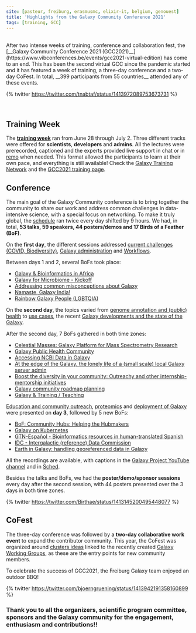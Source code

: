 ```yaml
---
site: [pasteur, freiburg, erasmusmc, elixir-it, belgium, genouest]
title: 'Highlights from the Galaxy Community Conference 2021'
tags: [training, GCC]
---
```


<br>
After two intense weeks of training, conference and collaboration fest, the [__Galaxy Community Conference 2021 (GCC2021)__](https://www.vibconferences.be/events/gcc2021-virtual-edition) has come to an end. This has been the second virtual GCC since the pandemic started and it has featured a week of training, a three-day conference and a two-day CoFest. In total, __399 participants from 55 countries__ attended any of these events.

{% twitter https://twitter.com/tnabtaf/status/1413972089753673731 %}

<br>

## Training Week

The [__training week__](https://galaxyproject.org/events/gcc2021/training/) ran from June 28 through July 2. Three different tracks were offered for __scientists__, __developers__ and __admins__. All the lectures were prerecorded, captioned and the experts provided live support in chat or in [remo](https://remo.co/) when needed. This format allowed the participants to learn at their own pace, and everything is still available! Check the [Galaxy Training Network](https://training.galaxyproject.org/) and the [GCC2021 training page](https://galaxyproject.org/events/gcc2021/training/).

## Conference

The main goal of the Galaxy Community conference is to bring together the community to share our work and address common challenges in data-intensive science, with a special focus on networking. To make it truly global, the [schedule](https://gcc2021.sched.com/) ran twice every day shifted by 9 hours. We had, in total, __53 talks, 59 speakers, 44 posters/demos and 17 Birds of a Feather (BoF)__.

On the __first day__, the different sessions addressed [current challenges (COVID, Biodiversity)](https://gcc2021.sched.com/event/ih0L/emea-apac-session-1), [Galaxy administration](https://gcc2021.sched.com/event/ih0U/emea-apac-session-2) and [Workflows](https://gcc2021.sched.com/event/ih0j/emea-apac-session-3).

Between days 1 and 2, several BoFs took place:
- [Galaxy & Bioinformatics in Africa](https://gcc2021.sched.com/event/kBmc/bof-galaxy-bioinformatics-in-africa)
- [Galaxy for Microbiome - Kickoff](https://gcc2021.sched.com/event/k72Z/bof-galaxy-for-microbiome-kickoff)
- [Addressing common misconceptions about Galaxy](https://gcc2021.sched.com/event/k73y/bof-addressing-common-misconceptions-about-galaxy)
- [Namaste, Galaxy India!](https://gcc2021.sched.com/event/kLwE/bof-namaste-galaxy-india)
- [Rainbow Galaxy People (LGBTQIA)](https://gcc2021.sched.com/event/kH79/bof-rainbow-galaxy-people-lgbtqia)

On the __second day__, the topics varied from [genome annotation and (public) health](https://gcc2021.sched.com/event/ihol/emea-apac-session-4) to [use cases](https://gcc2021.sched.com/event/ihox/emea-apac-session-5), the recent [Galaxy developments and the state of the Galaxy](https://gcc2021.sched.com/event/ihpC/emea-apac-session-6).

After the second day, 7 BoFs gathered in both time zones:
- [Celestial Masses: Galaxy Platform for Mass Spectrometry Research](https://gcc2021.sched.com/event/k735/bof-celestial-masses-galaxy-platform-for-mass-spectrometry-research)
- [Galaxy Public Health Community](https://gcc2021.sched.com/event/kDfq/bof-galaxy-public-health-community)
- [Accessing NCBI Data in Galaxy](https://gcc2021.sched.com/event/kIN9/bof-accessing-ncbi-data-in-galaxy)
- [At the edge of the Galaxy, the lonely life of a (small scale) local Galaxy server admin](https://gcc2021.sched.com/event/k73m/bof-at-the-edge-of-the-galaxy-the-lonely-life-of-a-small-scale-local-galaxy-server-admin)
- [Boost the diversity in your community: Outreachy and other internship-mentorship initiatives](https://gcc2021.sched.com/event/kGmX/bof-boost-the-diversity-in-your-community-outreachy-and-other-internship-mentorship-initiatives)
- [Galaxy community roadmap planning](https://gcc2021.sched.com/event/kFK5/bof-galaxy-community-roadmap-planning)
- [Galaxy & Training / Teaching](https://gcc2021.sched.com/event/kFyJ/bof-galaxy-training-teaching)


[Education and community outreach](https://gcc2021.sched.com/event/ihq4/emea-apac-session-7), [proteomics](https://gcc2021.sched.com/event/ihqG/emea-apac-session-8) and [deployment of Galaxy](https://gcc2021.sched.com/event/ihqV/emea-apac-session-9) were presented on __day 3__, followed by 5 new BoFs:

- [BoF: Community Hubs: Helping the Hubmakers](https://gcc2021.sched.com/event/kfjK/bof-community-hubs-helping-the-hubmakers)
- [Galaxy on Kubernetes](https://gcc2021.sched.com/event/kSHZ/bof-galaxy-on-kubernetes)
- [GTN-Español -  Bioinformatics resources in human-translated Spanish](https://gcc2021.sched.com/event/kFAN/bof-gtn-espanol-bioinformatics-resources-in-human-translated-spanish)
- [IDC -  Intergalactic (reference) Data Commission](https://gcc2021.sched.com/event/k8Wj/bof-idc-intergalactic-reference-data-commission)
- [Earth in Galaxy: handling georeferenced data in Galaxy](https://gcc2021.sched.com/event/kbz7/bof-earth-in-galaxy-handling-georeferenced-data-in-galaxy)

All the recordings are available, with captions in the [Galaxy Project YouTube channel](https://www.youtube.com/channel/UCwoMMZPbz1L9AZzvIvrvqYA) and in [Sched](https://gcc2021.sched.com/).

Besides the talks and BoFs, we had the __poster/demo/sponsor sessions__ every day after the second session, with 44 posters presented over the 3 days in both time zones.

{% twitter https://twitter.com/Birthae/status/1413145200495448077 %}
<br>

## CoFest

The three-day conference was followed by a __two-day collaborative work event__ to expand the contributor community. This year, the CoFest was organized around [clusters ideas](https://docs.google.com/document/d/1c0L4mc7s2JOx0uq6HGP3QE3V5Za20GfCh1e-KKbOoV4/edit#) linked to the recently created [Galaxy Working Groups](https://galaxyproject.org/community/wg/), as these are the entry points for new community members.

To celebrate the success of GCC2021, the Freiburg Galaxy team enjoyed an outdoor BBQ!

{% twitter https://twitter.com/bjoerngruening/status/1413942191358160899 %}
<br>

### Thank you to all the organizers, scientific program committee, sponsors and the Galaxy community for the engagement, enthusiasm and contributions!!


